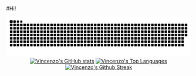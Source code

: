 #Hi!

<div align="center">
<img alt="github contribution grid snake animation" src="https://raw.githubusercontent.com/VincenzoRallo/VincenzoRallo/output/github-contribution-grid-snake.svg">  
<a href="https://github.com/VincenzoRallo"><img width="60%" src="https://github-readme-stats.vercel.app/api?username=VincenzoRallo&hide=&count_private=true&theme=transparent&hide_border=true&show_icons=true" alt="Vincenzo's GitHub stats"/></a>
<a href="https://github.com/VincenzoRallo"><img alt="Vincenzo's Top Languages" width="38.25%" src="https://github-readme-stats.vercel.app/api/top-langs/?username=VincenzoRallo&langs_count=10&count_private=true&layout=compact&theme=transparent&hide_border=true"/></a>
<a href="https://github.com/VincenzoRallo/VincenzoRallo"/><img alt="Vincenzo's Github Streak" src="https://github-readme-streak-stats.herokuapp.com/?user=VincenzoRallo&show_icons=true&count_private=true&theme=transparent&hide_border=true" width = "60%"/></a>
</div>
